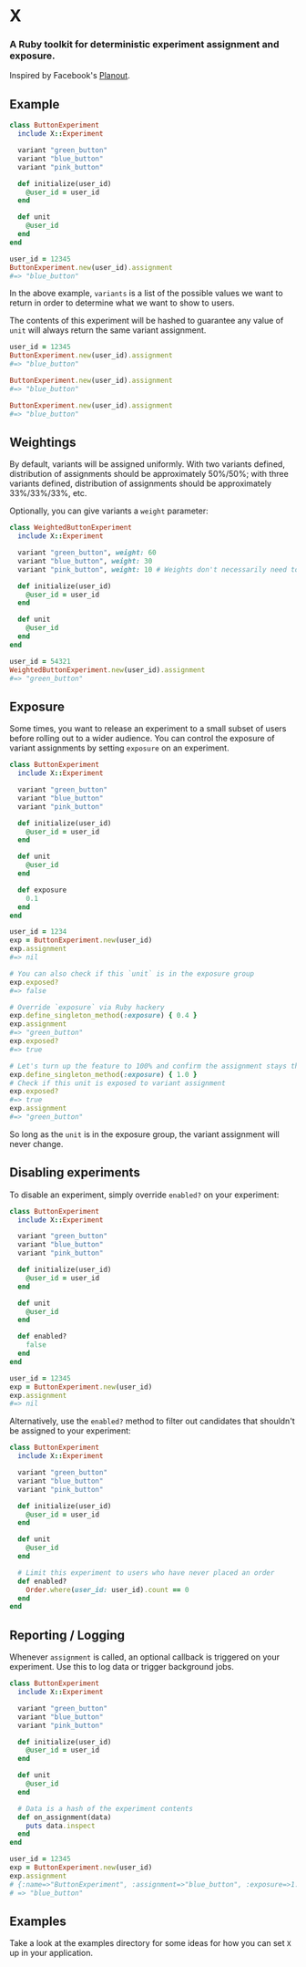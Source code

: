 # X
### A Ruby toolkit for deterministic experiment assignment and exposure.

Inspired by Facebook's [Planout](https://github.com/facebook/planout).

## Example

```ruby
class ButtonExperiment
  include X::Experiment

  variant "green_button"
  variant "blue_button"
  variant "pink_button"

  def initialize(user_id)
    @user_id = user_id
  end

  def unit
    @user_id
  end
end

user_id = 12345
ButtonExperiment.new(user_id).assignment
#=> "blue_button"
```

In the above example, `variants` is a list of the possible values we want to return in order to determine what we want to show to users.

The contents of this experiment will be hashed to guarantee any value of `unit` will always return the same variant assignment.

```ruby
user_id = 12345
ButtonExperiment.new(user_id).assignment
#=> "blue_button"

ButtonExperiment.new(user_id).assignment
#=> "blue_button"

ButtonExperiment.new(user_id).assignment
#=> "blue_button"
```

## Weightings

By default, variants will be assigned uniformly. With two variants defined, distribution of assignments should be approximately 50%/50%; with three variants defined, distribution of assignments should be approximately 33%/33%/33%, etc.

Optionally, you can give variants a `weight` parameter:

```ruby
class WeightedButtonExperiment
  include X::Experiment

  variant "green_button", weight: 60
  variant "blue_button", weight: 30
  variant "pink_button", weight: 10 # Weights don't necessarily need to add up 100

  def initialize(user_id)
    @user_id = user_id
  end

  def unit
    @user_id
  end
end

user_id = 54321
WeightedButtonExperiment.new(user_id).assignment
#=> "green_button"
```

## Exposure

Some times, you want to release an experiment to a small subset of users before rolling out to a wider audience. You can control the exposure of variant assignments by setting `exposure` on an experiment.

```ruby
class ButtonExperiment
  include X::Experiment

  variant "green_button"
  variant "blue_button"
  variant "pink_button"

  def initialize(user_id)
    @user_id = user_id
  end

  def unit
    @user_id
  end

  def exposure
    0.1
  end
end

user_id = 1234
exp = ButtonExperiment.new(user_id)
exp.assignment
#=> nil

# You can also check if this `unit` is in the exposure group
exp.exposed?
#=> false

# Override `exposure` via Ruby hackery
exp.define_singleton_method(:exposure) { 0.4 }
exp.assignment
#=> "green_button"
exp.exposed?
#=> true

# Let's turn up the feature to 100% and confirm the assignment stays the same
exp.define_singleton_method(:exposure) { 1.0 }
# Check if this unit is exposed to variant assignment
exp.exposed?
#=> true
exp.assignment
#=> "green_button"
```

So long as the `unit` is in the exposure group, the variant assignment will never change.

## Disabling experiments

To disable an experiment, simply override `enabled?` on your experiment:

```ruby
class ButtonExperiment
  include X::Experiment

  variant "green_button"
  variant "blue_button"
  variant "pink_button"

  def initialize(user_id)
    @user_id = user_id
  end

  def unit
    @user_id
  end

  def enabled?
    false
  end
end

user_id = 12345
exp = ButtonExperiment.new(user_id)
exp.assignment
#=> nil
```

Alternatively, use the `enabled?` method to filter out candidates that shouldn't be assigned to your experiment:

```ruby
class ButtonExperiment
  include X::Experiment

  variant "green_button"
  variant "blue_button"
  variant "pink_button"

  def initialize(user_id)
    @user_id = user_id
  end

  def unit
    @user_id
  end

  # Limit this experiment to users who have never placed an order
  def enabled?
    Order.where(user_id: user_id).count == 0
  end
end
```

## Reporting / Logging

Whenever `assignment` is called, an optional callback is triggered on your experiment. Use this to log data or trigger background jobs.

```ruby
class ButtonExperiment
  include X::Experiment

  variant "green_button"
  variant "blue_button"
  variant "pink_button"

  def initialize(user_id)
    @user_id = user_id
  end

  def unit
    @user_id
  end

  # Data is a hash of the experiment contents
  def on_assignment(data)
    puts data.inspect
  end
end

user_id = 12345
exp = ButtonExperiment.new(user_id)
exp.assignment
# {:name=>"ButtonExperiment", :assignment=>"blue_button", :exposure=>1.0, :unit=>12345, :variants=>["green_button", "blue_button", "pink_button"]}
# => "blue_button"
```
## Examples

Take a look at the examples directory for some ideas for how you can set `X` up in your application.
